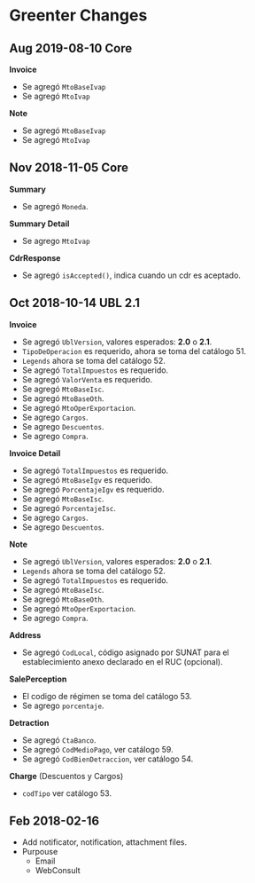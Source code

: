 # Greenter Changes

## Aug 2019-08-10 Core
**Invoice**
- Se agregó `MtoBaseIvap`
- Se agregó `MtoIvap`

**Note**
- Se agregó `MtoBaseIvap`
- Se agregó `MtoIvap`

## Nov 2018-11-05 Core
**Summary**
- Se agregó `Moneda`.

**Summary Detail**
- Se agrego `MtoIvap`

**CdrResponse**
- Se agregó `isAccepted()`, indica cuando un cdr es aceptado. 

## Oct 2018-10-14 UBL 2.1

**Invoice**
- Se agregó `UblVersion`, valores esperados: **2.0** o **2.1**.
- `TipoDeOperacion` es requerido, ahora se toma del catálogo 51.
- `Legends` ahora se toma del catálogo 52.
- Se agregó `TotalImpuestos` es requerido.
- Se agregó `ValorVenta` es requerido.
- Se agregó `MtoBaseIsc`.
- Se agregó `MtoBaseOth`.
- Se agregó `MtoOperExportacion`.
- Se agrego `Cargos`.
- Se agrego `Descuentos`.
- Se agrego `Compra`.

**Invoice Detail**
- Se agregó `TotalImpuestos` es requerido.
- Se agregó `MtoBaseIgv` es requerido. 
- Se agregó `PorcentajeIgv` es requerido.
- Se agregó `MtoBaseIsc`. 
- Se agregó `PorcentajeIsc`.
- Se agrego `Cargos`.
- Se agrego `Descuentos`.

**Note**
- Se agregó `UblVersion`, valores esperados: **2.0** o **2.1**.
- `Legends` ahora se toma del catálogo 52.
- Se agregó `TotalImpuestos` es requerido.
- Se agregó `MtoBaseIsc`.
- Se agregó `MtoBaseOth`.
- Se agregó `MtoOperExportacion`.
- Se agrego `Compra`.

**Address**
- Se agregó `CodLocal`, código asignado por SUNAT para el establecimiento anexo declarado en el RUC (opcional).

**SalePerception**
- El codigo de régimen se toma del catálogo 53.
- Se agrego `porcentaje`.

**Detraction**
- Se agregó `CtaBanco`.
- Se agregó `CodMedioPago`, ver catálogo 59.
- Se agregó `CodBienDetraccion`, ver catálogo 54.

**Charge** (Descuentos y Cargos)
- `codTipo` ver catálogo 53.

## Feb 2018-02-16
- Add notificator, notification, attachment files.
- Purpouse
    - Email
    - WebConsult
